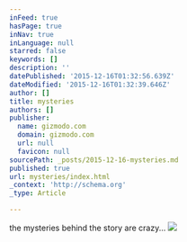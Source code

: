 ```yaml
---
inFeed: true
hasPage: true
inNav: true
inLanguage: null
starred: false
keywords: []
description: ''
datePublished: '2015-12-16T01:32:56.639Z'
dateModified: '2015-12-16T01:32:39.646Z'
author: []
title: mysteries
authors: []
publisher:
  name: gizmodo.com
  domain: gizmodo.com
  url: null
  favicon: null
sourcePath: _posts/2015-12-16-mysteries.md
published: true
url: mysteries/index.html
_context: 'http://schema.org'
_type: Article

---
```

the mysteries behind the story are crazy...
![](http://i.kinja-img.com/gawker-media/image/upload/s--_YGFcMUA--/c_scale,fl_progressive,q_80,w_800/uajirhajogansafmxxcl.jpg)